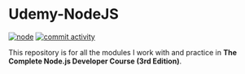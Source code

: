 # Udemy-NodeJS
[![node](https://img.shields.io/badge/version-12.13.1-green)](https://nodejs.org/en/) [![commit activity](https://img.shields.io/github/commit-activity/m/badges/shields)](https://nodejs.org/en/) 

This repository is for all the modules I work with and practice in **The Complete Node.js Developer Course (3rd Edition)**.

